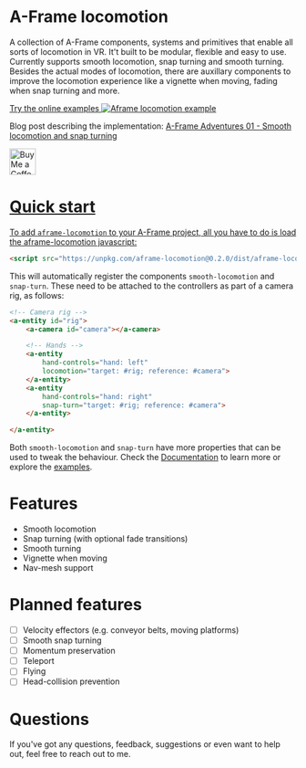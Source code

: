 # A-Frame locomotion
A collection of A-Frame components, systems and primitives that enable all sorts of locomotion in VR. It't built to be modular, flexible and easy to use. Currently supports smooth locomotion, snap turning and smooth turning. Besides the actual modes of locomotion, there are auxillary components to improve the locomotion experience like a vignette when moving, fading when snap turning and more.

<a href="https://aframe-locomotion.fern.solutions/examples">Try the online examples
<img src="https://fern.solutions/images/projects/aframe-locomotion.png" alt="Aframe locomotion example"/>
</a>

Blog post describing the implementation: [A-Frame Adventures 01 - Smooth locomotion and snap turning](https://fern.solutions/dev-logs/aframe-adventures-01/)

<a href='https://ko-fi.com/fernsolutions' target='_blank'><img height='35' style='border:0px;height:46px;' src='https://az743702.vo.msecnd.net/cdn/kofi3.png?v=0' border='0' alt='Buy Me a Coffee at ko-fi.com' />

# Quick start
To add `aframe-locomotion` to your A-Frame project, all you have to do is load the aframe-locomotion javascript:
```html
<script src="https://unpkg.com/aframe-locomotion@0.2.0/dist/aframe-locomotion.umd.min.js"></script>
```

This will automatically register the components `smooth-locomotion` and `snap-turn`. These need to be attached to the controllers as part of a camera rig, as follows:
```html
<!-- Camera rig -->
<a-entity id="rig">
    <a-camera id="camera"></a-camera>

    <!-- Hands -->
    <a-entity
        hand-controls="hand: left"
        locomotion="target: #rig; reference: #camera">
    </a-entity>
    <a-entity
        hand-controls="hand: right"
        snap-turn="target: #rig; reference: #camera">
    </a-entity>

</a-entity>
```

Both `smooth-locomotion` and `snap-turn` have more properties that can be used to tweak the behaviour. Check the <a href="https://aframe-locomotion.fern.solutions/docs">Documentation</a> to learn more or explore the <a href="https://aframe-locomotion.fern.solutions/examples">examples</a>.

# Features
* Smooth locomotion
* Snap turning (with optional fade transitions)
* Smooth turning
* Vignette when moving
* Nav-mesh support

# Planned features
* [ ] Velocity effectors (e.g. conveyor belts, moving platforms)
* [ ] Smooth snap turning
* [ ] Momentum preservation
* [ ] Teleport
* [ ] Flying
* [ ] Head-collision prevention

# Questions
If you've got any questions, feedback, suggestions or even want to help out, feel free to reach out to me.
